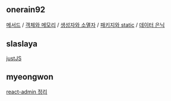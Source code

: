 <h2>onerain92</h2><a href="https://www.notion.so/c97969be59a24f73be483b03a0949a31">메서드</a> / <a href="https://www.notion.so/f91c87d3a5f843be95bba9fc54ab0e31">객체와 메모리</a> / <a href="https://www.notion.so/this-87115f21982c468c8bcfd85a73529537">생성자와 소멸자</a> / <a href="https://www.notion.so/static-d8a9691ff591448ea6743f7c1356d756">패키지와 static</a> / <a href="https://www.notion.so/fc5298e067404707a69a19ed73da8a09">데이터 은닉</a><h2>slaslaya</h2><a href="https://slaplace.notion.site/d0451e7a54d3440db7a30b3b598c9a20">justJS</a><h2>myeongwon</h2><a href="https://www.notion.so/lighting1/React-admin-03120f0994f94d3b86d51682c209a696">react-admin 정리</a>